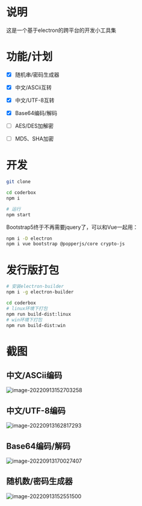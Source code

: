 # 说明

这是一个基于electron的跨平台的开发小工具集

# 功能/计划

- [x] 随机串/密码生成器

- [x] 中文/ASCii互转

- [x] 中文/UTF-8互转

- [x] Base64编码/解码

- [ ] AES/DES加解密

- [ ] MD5、SHA加密

# 开发

```bash
git clone

cd coderbox
npm i

# 运行
npm start
```

Bootstrap5终于不再需要jquery了，可以和Vue一起用：

```bash
npm i -D electron
npm i vue bootstrap @popperjs/core crypto-js
```

# 发行版打包

```bash
# 安装electron-builder
npm i -g electron-builder

cd coderbox
# linux环境下打包
npm run build-dist:linux
# win环境下打包
npm run build-dist:win
```

# 截图

## 中文/ASCii编码

![image-20220913152703258](https://imgbd.r-xnoro.com//image-20220913152703258.png)

## 中文/UTF-8编码

![image-20220913162817293](https://imgbd.r-xnoro.com//image-20220913162817293.png)

## Base64编码/解码

![image-20220913170027407](https://imgbd.r-xnoro.com//image-20220913170027407.png)

## 随机数/密码生成器

![image-20220913152551500](https://imgbd.r-xnoro.com//image-20220913152551500.png)